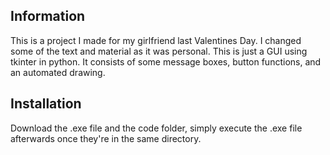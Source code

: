 ## Information
This is a project I made for my girlfriend last Valentines Day. I changed some of the text and material as it was personal. This is just a GUI using tkinter in python. It consists of some message boxes, button functions, and an automated drawing.
## Installation
Download the .exe file and the code folder, simply execute the .exe file afterwards once they're in the same directory.
